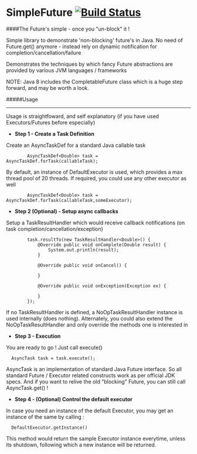 SimpleFuture [![Build Status](https://travis-ci.org/srideepprasad/SimpleFuture.png?branch=master)](https://travis-ci.org/srideepprasad/SimpleFuture)
======
####The Future's simple - once you "un-block" it !

Simple library to demonstrate 'non-blocking' future's in Java. No need of Future.get() anymore - instead rely on dynamic notification for completion/cancellation/failure

Demonstrates the techniques by which fancy Future abstractions are provided by various JVM languages / frameworks

NOTE: Java 8 includes the CompletableFuture class which is a huge step forward, and may be worth a look.

#####Usage
***
Usage is straightfoward, and self explanatory (if you have used Executors/Futures before especially)

* __Step 1 - Create a Task Definition__

Create an AsyncTaskDef for a standard Java callable task

```
        AsyncTaskDef<Double> task = AsyncTaskDef.forTask(callableTask);
```
By default, an instance of DefaultExecutor is used, which provides a max thread pool of 20 threads. If required, you could use any other executor as well

```
        AsyncTaskDef<Double> task = AsyncTaskDef.forTask(callableTask,someExecutor);
```

* __Step 2 (Optional) - Setup async callbacks__

Setup a TaskResultHandler which would receive callback notifications (on task completion/cancellation/exception)

```
        task.resultTo(new TaskResultHandler<Double>() {
            @Override public void onComplete(Double result) {
                System.out.println(result);
            }

            @Override public void onCancel() {

            }

            @Override public void onException(Exception ex) {

            }
        });
```
If no TaskResultHandler is defined, a NoOpTaskResultHandler instance is used internally (does nothing).
Alternately, you could also extend the NoOpTaskResultHandler and only override the methods one is interested in

* __Step 3 - Execution__

You are ready to go ! Just call execute()
```
  AsyncTask task = task.execute();
```
AsyncTask is an implementation of standard Java Future interface. So all standard Future / Executor related constructs work as per official JDK specs.
And if you want to relive the old "blocking" Future, you can still call AsyncTask.get() !

* __Step 4 - (Optional) Control the default executor__

In case you need an instance of the default Executor, you may get an instance of the same by calling :
```
  DefaultExecutor.getInstance()
```
This method would return the sample Executor instance everytime, unless its shutdown, following which a new instance will be returned.



